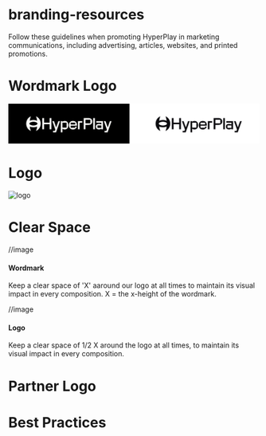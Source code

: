 # branding-resources
Follow these guidelines when promoting HyperPlay in marketing communications, including advertising, articles, websites, and printed promotions.

<h1>Wordmark Logo</h1>

![wordmark-logo-example](/imgs/wordmark-logo-example.png)

<h1>Logo</h1>

![logo](imgs/logo.png)


<h1>Clear Space</h1>

//image

<h4>Wordmark</h4><p>Keep a clear space of 'X' aaround our logo at all times to maintain its visual impact in every composition. X = the x-height of the wordmark.</p>


//image
<h4>Logo</h4><p>Keep a clear space of 1/2 X around the logo at all times, to maintain its visual impact in every composition.


<h1>Partner Logo<h1>


<h1>Best Practices</h1>
